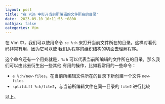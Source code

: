 ```yaml
---
layout: post
title: "在 vim 中打开当前所编辑的文件所在的目录"
date:  2023-09-10 10:11:53 +0800
mathjax: false
categories: Vim
---
```


在 Vim 中，我们可以使用命令 `:e %:h` 来打开当前文件所在的目录。这样对看代码非常有用，因为它可以使
我们从程序的组织结构的切面去理解程序。

这个命令还有一个用处就是，`%:h` 可以代表当前所编辑的文件所在的目录，那么我们可以由此去衍生出一些其他
有用的操作，比如我常用的一些命令：

- `e %:h/new-files`，在当前所编辑文件所在的目录下新创建一个文件 `new-files`
- `splitdiff %:h/file2`，与当前所编辑文件在同一目录的 `file2` 进行比较

以上。
